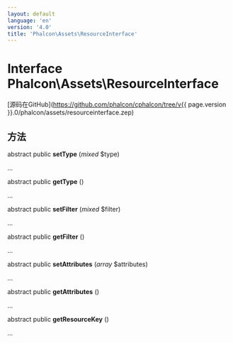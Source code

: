 ```yaml
---
layout: default
language: 'en'
version: '4.0'
title: 'Phalcon\Assets\ResourceInterface'
---
```


# Interface **Phalcon\Assets\ResourceInterface**

[源码在GitHub](https://github.com/phalcon/cphalcon/tree/v{{ page.version }}.0/phalcon/assets/resourceinterface.zep)

## 方法

abstract public **setType** (*mixed* $type)

...

abstract public **getType** ()

...

abstract public **setFilter** (*mixed* $filter)

...

abstract public **getFilter** ()

...

abstract public **setAttributes** (*array* $attributes)

...

abstract public **getAttributes** ()

...

abstract public **getResourceKey** ()

...